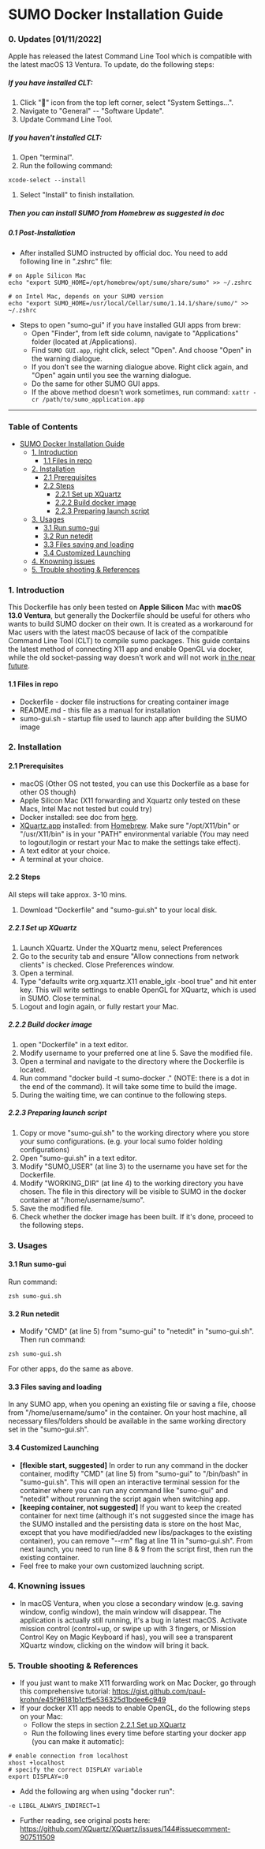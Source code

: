 # SUMO Docker Installation Guide

### 0. Updates [01/11/2022]

Apple has released the latest Command Line Tool which is compatible with the latest macOS 13 Ventura. To update, do the following steps:

##### If you have installed CLT:

1. Click "" icon from the top left corner, select "System Settings...".
2. Navigate to "General" -- "Software Update".
3. Update Command Line Tool.

##### If you haven't installed CLT:

1. Open "terminal".
2. Run the following command:

```
xcode-select --install
```

1. Select "Install" to finish installation.

##### Then you can install SUMO from Homebrew as suggested in doc

##### 0.1 Post-Installation

* After installed SUMO instructed by official doc. You need to add following line in ".zshrc" file:

```
# on Apple Silicon Mac
echo "export SUMO_HOME=/opt/homebrew/opt/sumo/share/sumo" >> ~/.zshrc

# on Intel Mac, depends on your SUMO version
echo "export SUMO_HOME=/usr/local/Cellar/sumo/1.14.1/share/sumo/" >> ~/.zshrc
```

* Steps to open "sumo-gui" if you have installed GUI apps from brew:
  * Open "Finder", from left side column, navigate to "Applications" folder (located at /Applications).
  * Find `SUMO GUI.app`, right click, select "Open". And choose "Open" in the warning dialogue.
  * If you don't see the warning dialogue above. Right click again, and "Open" again until you see the warning dialogue.
  * Do the same for other SUMO GUI apps.
  * If the above method doesn't work sometimes, run command: `xattr -cr /path/to/sumo_application.app`

---

### Table of Contents

* [SUMO Docker Installation Guide](#sumo-docker-installation-guide)
  * [1. Introduction](#1-introduction)
    * [1.1 Files in repo](#11-files-in-repo)
  * [2. Installation](#2-installation)
    * [2.1 Prerequisites](#21-prerequisites)
    * [2.2 Steps](#22-steps)
      * [2.2.1 Set up XQuartz](#221-set-up-xquartz)
      * [2.2.2 Build docker image](#222-build-docker-image)
      * [2.2.3 Preparing launch script](#223-preparing-launch-script)
  * [3. Usages](#3-usages)
    * [3.1 Run sumo-gui](#31-run-sumo-gui)
    * [3.2 Run netedit](#32-run-netedit)
    * [3.3 Files saving and loading](#33-files-saving-and-loading)
    * [3.4 Customized Launching](#34-customized-launching)
  * [4. Knowning issues](#4-knowning-issues)
  * [5. Trouble shooting &amp; References](#5-trouble-shooting--references)

### 1. Introduction

This Dockerfile has only been tested on **Apple Silicon** Mac with **macOS 13.0 Ventura**, but generally the Dockerfile should be useful for others who wants to build SUMO docker on their own. It is created as a workaround for Mac users with the latest macOS because of lack of the compatible Command Line Tool (CLT) to compile sumo packages. This guide contains the latest method of connecting X11 app and enable OpenGL via docker, while the old socket-passing way doesn't work and will not work [in the near future](https://gist.github.com/paul-krohn/e45f96181b1cf5e536325d1bdee6c949).

#### 1.1 Files in repo

* Dockerfile - docker file instructions for creating container image
* README.md - this file as a manual for installation
* sumo-gui.sh - startup file used to launch app after building the SUMO image

### 2. Installation

#### 2.1 Prerequisites

* macOS (Other OS not tested, you can use this Dockerfile as a base for other OS though)
* Apple Silicon Mac (X11 forwarding and Xquartz only tested on these Macs, Intel Mac not tested but could try)
* Docker installed: see doc from [here](https://docs.docker.com/desktop/install/mac-install/).
* [XQuartz.app](http://XQuartz.app) installed: from [Homebrew](https://formulae.brew.sh/cask/xquartz). Make sure "/opt/X11/bin" or "/usr/X11/bin" is in your "PATH" environmental variable (You may need to logout/login or restart your Mac to make the settings take effect).
* A text editor at your choice.
* A terminal at your choice.

#### 2.2 Steps

All steps will take approx. 3-10 mins.

1. Download "Dockerfile" and "sumo-gui.sh" to your local disk.

##### 2.2.1 Set up XQuartz

1. Launch XQuartz. Under the XQuartz menu, select Preferences
2. Go to the security tab and ensure "Allow connections from network clients" is checked. Close Preferences window.
3. Open a terminal. 
4. Type "defaults write org.xquartz.X11 enable_iglx -bool true" and hit enter key. This will write settings to enable OpenGL for XQuartz, which is used in SUMO. Close terminal.
5. Logout and login again, or fully restart your Mac.

##### 2.2.2 Build docker image

1. open "Dockerfile" in a text editor.
2. Modify username to your preferred one at line 5. Save the modified file.
3. Open a terminal and navigate to the directory where the Dockerfile is located.
4. Run command "docker build -t sumo-docker ." (NOTE: there is a dot in the end of the command). It will take some time to build the image.
5. During the waiting time, we can continue to the following steps.

##### 2.2.3 Preparing launch script

1. Copy or move "sumo-gui.sh" to the working directory where you store your sumo configurations. (e.g. your local sumo folder holding configurations)
2. Open "sumo-gui.sh" in a text editor. 
3. Modify "SUMO_USER" (at line 3) to the username you have set for the Dockerfile.
4. Modify "WORKING_DIR" (at line 4) to the working directory you have chosen. The file in this directory will be visible to SUMO in the docker container at "/home/username/sumo". 
5. Save the modified file.
6. Check whether the docker image has been built. If it's done, proceed to the following steps.

### 3. Usages

#### 3.1 Run sumo-gui

Run command:

```
zsh sumo-gui.sh
```

#### 3.2 Run netedit

* Modify "CMD" (at line 5) from "sumo-gui" to "netedit" in "sumo-gui.sh". Then run command:

```
zsh sumo-gui.sh
```

For other apps, do the same as above. 


#### 3.3 Files saving and loading

In any SUMO app, when you opening an existing file or saving a file, choose from "/home/username/sumo" in the container. On your host machine, all necessary files/folders should be available in the same working directory set in the "sumo-gui.sh".

#### 3.4 Customized Launching

* **[flexible start, suggested]** In order to run any command in the docker container, modifty "CMD" (at line 5) from "sumo-gui" to "/bin/bash" in "sumo-gui.sh". This will open an interactive terminal session for the container where you can run any command like "sumo-gui" and "netedit" without rerunning the script again when switching app.
* **[keeping container, not suggested]** If you want to keep the created container for next time (although it's not suggested since the image has the SUMO installed and the persisting data is store on the host Mac, except that you have modified/added new libs/packages to the existing container), you can remove "--rm" flag at line 11 in "sumo-gui.sh". From next launch, you need to run line 8 & 9 from the script first, then run the existing container. 
* Feel free to make your own customized lauchning script.

### 4. Knowning issues

* In macOS Ventura, when you close a secondary window (e.g. saving window, config window), the main window will disappear. The application is actually still running, it's a bug in latest macOS. Activate mission control (control+up, or swipe up with 3 fingers, or Mission Control Key on Magic Keyboard if has), you will see a transparent XQuartz window, clicking on the window will bring it back.

### 5. Trouble shooting & References 

* If you just want to make X11 forwarding work on Mac Docker, go through this comprehensive tutorial: <https://gist.github.com/paul-krohn/e45f96181b1cf5e536325d1bdee6c949>
* If your docker X11 app needs to enable OpenGL, do the following steps on your Mac:
  * Follow the steps in section [2.2.1 Set up XQuartz](#221-set-up-xquartz)
  * Run the following lines every time before starting your docker app (you can make it automatic): 

```
# enable connection from localhost
xhost +localhost
# specify the correct DISPLAY variable
export DISPLAY=:0
```

  * Add the following arg when using "docker run":
  
```
-e LIBGL_ALWAYS_INDIRECT=1 
``` 

  * Further reading, see original posts here: <https://github.com/XQuartz/XQuartz/issues/144#issuecomment-907511509>
